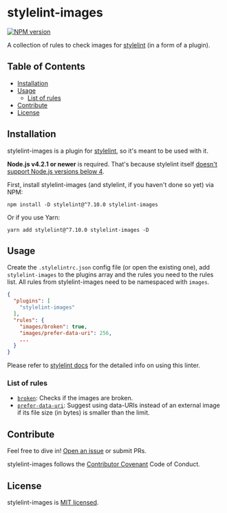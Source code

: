 # stylelint-images

[![NPM version](https://img.shields.io/npm/v/stylelint-images.svg)](https://www.npmjs.com/package/stylelint-images)

A collection of rules to check images for [stylelint](https://github.com/stylelint/stylelint) (in a form of a plugin).

## Table of Contents

- [Installation](#installation)
- [Usage](#usage)
  - [List of rules](#list-of-rules)
- [Contribute](#contribute)
- [License](#license)

## Installation

stylelint-images is a plugin for [stylelint](http://stylelint.io/user-guide/), so it's meant to be used with it.

**Node.js v4.2.1 or newer** is required. That's because stylelint itself [doesn't support Node.js versions below 4](https://github.com/stylelint/stylelint/blob/43b18fe4c56e9f177644b50354fb8efe9fb34a84/package.json#L36).

First, install stylelint-images (and stylelint, if you haven't done so yet) via NPM:

```
npm install -D stylelint@^7.10.0 stylelint-images
```

Or if you use Yarn:

```
yarn add stylelint@^7.10.0 stylelint-images -D
```

## Usage

Create the `.stylelintrc.json` config file (or open the existing one), add `stylelint-images` to the plugins array and the rules you need to the rules list. All rules from stylelint-images need to be namespaced with `images`.

```json
{
  "plugins": [
    "stylelint-images"
  ],
  "rules": {
    "images/broken": true,
    "images/prefer-data-uri": 256,
    ...
  }
}
```

Please refer to [stylelint docs](http://stylelint.io/user-guide/) for the detailed info on using this linter.

### List of rules

- [`broken`](./src/rules/broken/README.md): Checks if the images are broken.
- [`prefer-data-uri`](./src/rules/prefer-data-uri/README.md): Suggest using data-URIs instead of an external image if its file size (in bytes) is smaller than the limit.

## Contribute

Feel free to dive in! [Open an issue](https://github.com/ramasilveyra/stylelint-images/issues/new) or submit PRs.

stylelint-images follows the [Contributor Covenant](https://contributor-covenant.org/version/1/4/) Code of Conduct.

## License

stylelint-images is [MIT licensed](./LICENSE.md).
